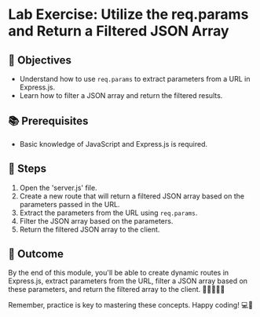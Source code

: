 # Lab Exercise: Utilize the req.params and Return a Filtered JSON Array

## 🎯 Objectives
- Understand how to use `req.params` to extract parameters from a URL in Express.js.
- Learn how to filter a JSON array and return the filtered results.

## 📚 Prerequisites
- Basic knowledge of JavaScript and Express.js is required.

## 🚀 Steps

1. Open the 'server.js' file.
2. Create a new route that will return a filtered JSON array based on the parameters passed in the URL.
3. Extract the parameters from the URL using `req.params`.
4. Filter the JSON array based on the parameters.
5. Return the filtered JSON array to the client.

## 🎉 Outcome
By the end of this module, you'll be able to create dynamic routes in Express.js, extract parameters from the URL, filter a JSON array based on these parameters, and return the filtered array to the client. 🚀👩‍💻👨‍💻

Remember, practice is key to mastering these concepts. Happy coding! 💻🌟
